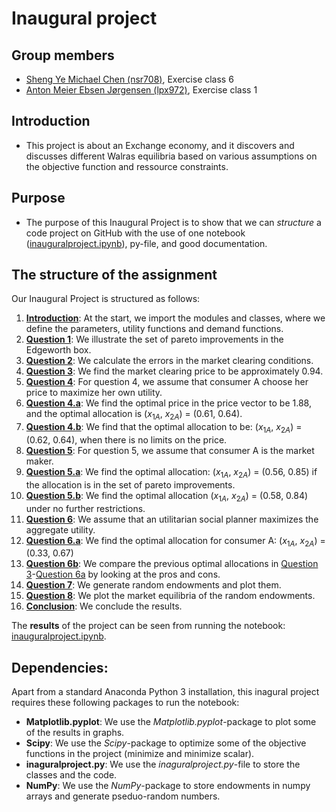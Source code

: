 # Inaugural project

**Group members**
---
- [Sheng Ye Michael Chen (nsr708)](https://github.com/nsr708), Exercise class 6
- [Anton Meier Ebsen Jørgensen (lpx972)](https://github.com/AntonEbsen), Exercise class 1

**Introduction**
---
-	This project is about an Exchange economy, and it discovers and discusses different Walras equilibria based on various assumptions on the objective function and ressource constraints. 

**Purpose**
---
- The purpose of this Inaugural Project is to show that we can *structure* a code project on GitHub with the use of one notebook ([inauguralproject.ipynb](inauguralproject.ipynb)), py-file, and good documentation.

**The structure of the assignment**
---
Our Inaugural Project is structured as follows:
1.	**[Introduction](inauguralproject.ipynb#introduction)**: At the start, we import the modules and classes, where we define the parameters, utility functions and demand functions. 
2.	**[Question 1](inauguralproject.ipynb#question1)**: We illustrate the set of pareto improvements in the Edgeworth box.
3.	**[Question 2](inauguralproject.ipynb#question2)**: We calculate the errors in the market clearing conditions.
4.	**[Question 3](inauguralproject.ipynb#question3)**: We find the market clearing price to be approximately 0.94.
5.	**[Question 4](inauguralproject.ipynb#question4)**: For question 4, we assume that consumer A choose her price to maximize her own utility.
6. **[Question 4.a](inauguralproject.ipynb#question4a)**: We find the optimal price in the price vector to be 1.88, and the optimal allocation is ($x_{1A}$, $x_{2A}$) = (0.61, 0.64).
7. **[Question 4.b](inauguralproject.ipynb#question4b)**: We find that the optimal allocation to be: ($x_{1A}$, $x_{2A}$) = (0.62, 0.64), when there is no limits on the price.
8. **[Question 5](inauguralproject.ipynb#question5)**: For question 5, we assume that consumer A is the market maker.
9. **[Question 5.a](inauguralproject.ipynb#question5a)**: We find the optimal allocation: ($x_{1A}$, $x_{2A}$) = (0.56, 0.85) if the allocation is in the set of pareto improvements.
10. **[Question 5.b](inauguralproject.ipynb#question5b)**: We find the optimal allocation ($x_{1A}$, $x_{2A}$) = (0.58, 0.84) under no further restrictions.
11. **[Question 6](inauguralproject.ipynb#question6)**: We assume that an utilitarian social planner maximizes the aggregate utility.
12. **[Question 6.a](inauguralproject.ipynb#question6a)**: We find the optimal allocation for consumer A: ($x_{1A}$, $x_{2A}$) = (0.33, 0.67)
13. **[Question 6b](inauguralproject.ipynb#question6b)**: We compare the previous optimal allocations in [Question 3](inauguralproject.ipynb#question3)-[Question 6a](inauguralproject.ipynb#question6a) by looking at the pros and cons.
14. **[Question 7](inauguralproject.ipynb#question7)**: We generate random endowments and plot them.
15. **[Question 8](inauguralproject.ipynb#question8)**: We plot the market equilibria of the random endowments.  
16. **[Conclusion](inauguralproject.ipynb#conclusion)**: We conclude the results.

The **results** of the project can be seen from running the notebook: [inauguralproject.ipynb](inauguralproject.ipynb).

**Dependencies:** 
---

Apart from a standard Anaconda Python 3 installation, this inagural project requires these following packages to run the notebook:
- **Matplotlib.pyplot**: We use the *Matplotlib.pyplot*-package to plot some of the results in graphs.
- **Scipy**: We use the *Scipy*-package to optimize some of the objective functions in the project (minimize and minimize scalar).
- **inaguralproject.py**: We use the *inaguralproject.py*-file to store the classes and the code.
- **NumPy**: We use the *NumPy*-package to store endowments in numpy arrays and generate pseduo-random numbers.
